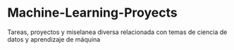 # Machine-Learning-Proyects
Tareas, proyectos y miselanea diversa relacionada con temas de ciencia de datos y aprendizaje de máquina
